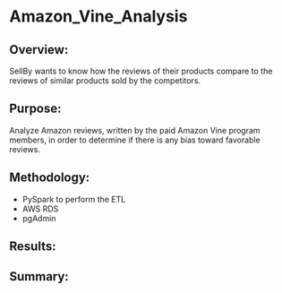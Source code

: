# Amazon_Vine_Analysis

## Overview:
SellBy wants to know how the reviews of their products compare to the reviews of similar products sold by the competitors.

## Purpose:
Analyze Amazon reviews, written by the paid Amazon Vine program members, in order to determine if there is any bias toward favorable reviews.

## Methodology:
- PySpark to perform the ETL
- AWS RDS
- pgAdmin

## Results:


## Summary:

